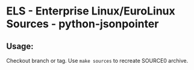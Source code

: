 # ELS - Enterprise Linux/EuroLinux Sources - python-jsonpointer
 
## Usage:
  Checkout branch or tag. Use `make sources` to recreate  SOURCE0 archive.
